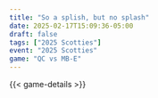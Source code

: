 ```yaml
---
title: "So a splish, but no splash"
date: 2025-02-17T15:09:36-05:00
draft: false
tags: ["2025 Scotties"]
event: "2025 Scotties"
game: "QC vs MB-E"
---
```

{{< game-details >}}
<!--more-->

